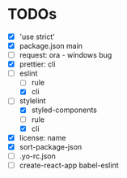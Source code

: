 # TODOs

- [x] 'use strict'
- [x] package.json main
- [ ] request: ora - windows bug
- [x] prettier: cli
- [ ] eslint
  - [ ] rule
  - [x] cli
- [ ] stylelint
  - [x] styled-components
  - [ ] rule
  - [x] cli
- [x] license: name
- [x] sort-package-json
- [ ] .yo-rc.json
- [ ] create-react-app babel-eslint
